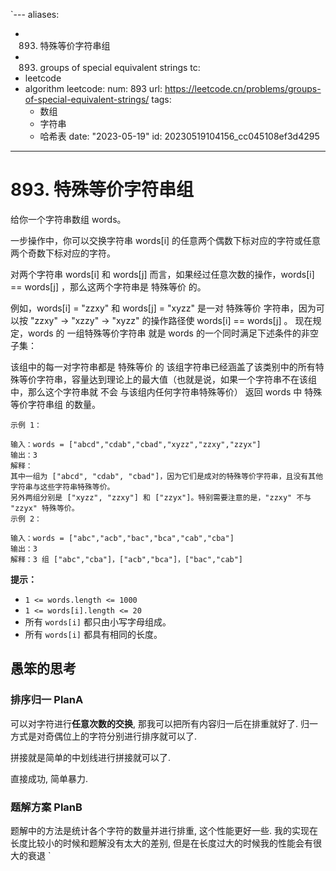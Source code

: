 `---
aliases:
- 893. 特殊等价字符串组
- 893. groups of special equivalent strings
tc:
- leetcode
- algorithm
leetcode:
  num: 893
  url: https://leetcode.cn/problems/groups-of-special-equivalent-strings/
  tags:
  - 数组
  - 字符串
  - 哈希表
date: "2023-05-19"
id: 20230519104156_cc045108ef3d4295
---

# 893. 特殊等价字符串组

给你一个字符串数组 words。

一步操作中，你可以交换字符串 words[i] 的任意两个偶数下标对应的字符或任意两个奇数下标对应的字符。

对两个字符串 words[i] 和 words[j] 而言，如果经过任意次数的操作，words[i] == words[j] ，那么这两个字符串是 特殊等价 的。

例如，words[i] = "zzxy" 和 words[j] = "xyzz" 是一对 特殊等价 字符串，因为可以按 "zzxy" -> "xzzy" -> "xyzz" 的操作路径使 words[i] == words[j] 。
现在规定，words 的 一组特殊等价字符串 就是 words 的一个同时满足下述条件的非空子集：

该组中的每一对字符串都是 特殊等价 的
该组字符串已经涵盖了该类别中的所有特殊等价字符串，容量达到理论上的最大值（也就是说，如果一个字符串不在该组中，那么这个字符串就 不会 与该组内任何字符串特殊等价）
返回 words 中 特殊等价字符串组 的数量。

```
示例 1：

输入：words = ["abcd","cdab","cbad","xyzz","zzxy","zzyx"]
输出：3
解释：
其中一组为 ["abcd", "cdab", "cbad"]，因为它们是成对的特殊等价字符串，且没有其他字符串与这些字符串特殊等价。
另外两组分别是 ["xyzz", "zzxy"] 和 ["zzyx"]。特别需要注意的是，"zzxy" 不与 "zzyx" 特殊等价。
示例 2：

输入：words = ["abc","acb","bac","bca","cab","cba"]
输出：3
解释：3 组 ["abc","cba"]，["acb","bca"]，["bac","cab"]
```

**提示：**

- `1 <= words.length <= 1000`
- `1 <= words[i].length <= 20`
- 所有 `words[i]` 都只由小写字母组成。
- 所有 `words[i]` 都具有相同的长度。

## 愚笨的思考

### 排序归一 PlanA

可以对字符进行**任意次数的交换**, 那我可以把所有内容归一后在排重就好了.
归一方式是对奇偶位上的字符分别进行排序就可以了.

拼接就是简单的中划线进行拼接就可以了.

直接成功, 简单暴力.

### 题解方案 PlanB

题解中的方法是统计各个字符的数量并进行排重, 这个性能更好一些.
我的实现在长度比较小的时候和题解没有太大的差别, 但是在长度过大的时候我的性能会有很大的衰退
`
